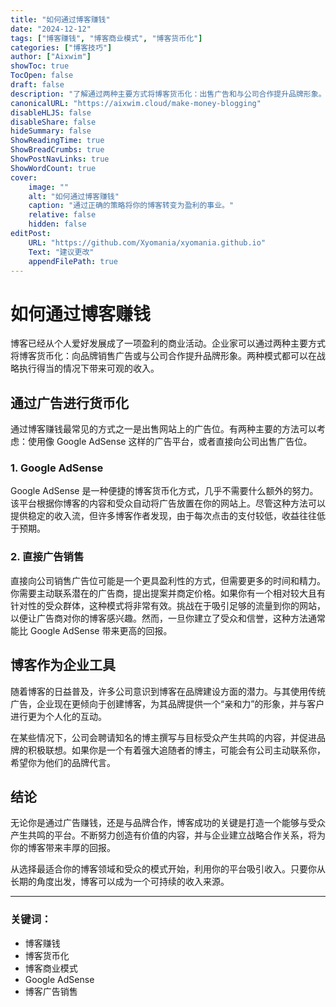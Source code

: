 ```yaml
---
title: "如何通过博客赚钱"
date: "2024-12-12"
tags: ["博客赚钱", "博客商业模式", "博客货币化"]
categories: ["博客技巧"]
author: ["Aixwim"]
showToc: true
TocOpen: false
draft: false
description: "了解通过两种主要方式将博客货币化：出售广告和与公司合作提升品牌形象。"
canonicalURL: "https://aixwim.cloud/make-money-blogging"
disableHLJS: false
disableShare: false
hideSummary: false
ShowReadingTime: true
ShowBreadCrumbs: true
ShowPostNavLinks: true
ShowWordCount: true
cover:
    image: ""
    alt: "如何通过博客赚钱"
    caption: "通过正确的策略将你的博客转变为盈利的事业。"
    relative: false
    hidden: false
editPost:
    URL: "https://github.com/Xyomania/xyomania.github.io"
    Text: "建议更改"
    appendFilePath: true
---
```


# 如何通过博客赚钱

博客已经从个人爱好发展成了一项盈利的商业活动。企业家可以通过两种主要方式将博客货币化：向品牌销售广告或与公司合作提升品牌形象。两种模式都可以在战略执行得当的情况下带来可观的收入。

## 通过广告进行货币化

通过博客赚钱最常见的方式之一是出售网站上的广告位。有两种主要的方法可以考虑：使用像 Google AdSense 这样的广告平台，或者直接向公司出售广告位。

### 1. **Google AdSense**

Google AdSense 是一种便捷的博客货币化方式，几乎不需要什么额外的努力。该平台根据你博客的内容和受众自动将广告放置在你的网站上。尽管这种方法可以提供稳定的收入流，但许多博客作者发现，由于每次点击的支付较低，收益往往低于预期。

### 2. **直接广告销售**

直接向公司销售广告位可能是一个更具盈利性的方式，但需要更多的时间和精力。你需要主动联系潜在的广告商，提出提案并商定价格。如果你有一个相对较大且有针对性的受众群体，这种模式将非常有效。挑战在于吸引足够的流量到你的网站，以便让广告商对你的博客感兴趣。然而，一旦你建立了受众和信誉，这种方法通常能比 Google AdSense 带来更高的回报。

## 博客作为企业工具

随着博客的日益普及，许多公司意识到博客在品牌建设方面的潜力。与其使用传统广告，企业现在更倾向于创建博客，为其品牌提供一个“亲和力”的形象，并与客户进行更为个人化的互动。

在某些情况下，公司会聘请知名的博主撰写与目标受众产生共鸣的内容，并促进品牌的积极联想。如果你是一个有着强大追随者的博主，可能会有公司主动联系你，希望你为他们的品牌代言。

## 结论

无论你是通过广告赚钱，还是与品牌合作，博客成功的关键是打造一个能够与受众产生共鸣的平台。不断努力创造有价值的内容，并与企业建立战略合作关系，将为你的博客带来丰厚的回报。

从选择最适合你的博客领域和受众的模式开始，利用你的平台吸引收入。只要你从长期的角度出发，博客可以成为一个可持续的收入来源。

---

### 关键词：
- 博客赚钱
- 博客货币化
- 博客商业模式
- Google AdSense
- 博客广告销售
